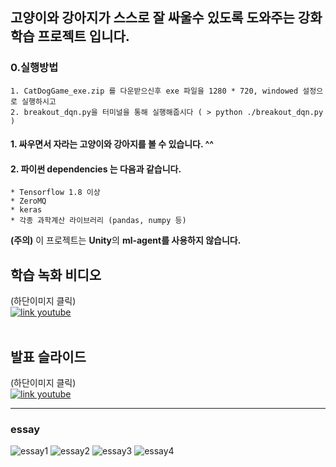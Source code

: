## 고양이와 강아지가 스스로 잘 싸울수 있도록 도와주는 강화학습 프로젝트 입니다.

### 0.실행방법
    1. CatDogGame_exe.zip 를 다운받으신후 exe 파일을 1280 * 720, windowed 설정으로 실행하시고
    2. breakout_dqn.py을 터미널을 통해 실행해줍시다 ( > python ./breakout_dqn.py )

#### 1. 싸우면서 자라는 고양이와 강아지를 볼 수 있습니다. ^^ 
#### 2. 파이썬 dependencies 는 다음과 같습니다. 
    * Tensorflow 1.8 이상
    * ZeroMQ
    * keras
    * 각종 과학계산 라이브러리 (pandas, numpy 등) 
**(주의)** 이 프로젝트는 **Unity**의 **ml-agent를 사용하지 않습니다.**

## 학습 녹화 비디오 
(하단이미지 클릭)<br>
[![link youtube](https://img.youtube.com/vi/-AmrmdgaHVo/0.jpg)](https://youtu.be/-AmrmdgaHVo)
<br><br>
## 발표 슬라이드
(하단이미지 클릭)<br>
[![link youtube](https://i.imgur.com/343kUVN.png)](https://youtu.be/GBYZIW9BCVI)

---
### essay 

![essay1](https://i.imgur.com/OCk4w4q.png)
![essay2](https://i.imgur.com/TacUTBA.png)
![essay3](https://i.imgur.com/XcbQ3J3.png)
![essay4](https://i.imgur.com/HfdaJp5.png)

